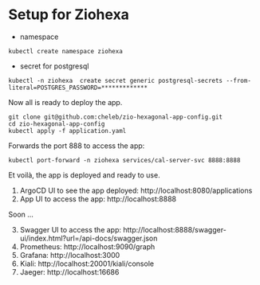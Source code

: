 
# Setup for Ziohexa

* namespace

```shell
kubectl create namespace ziohexa
```
* secret for postgresql

```shell
kubectl -n ziohexa  create secret generic postgresql-secrets --from-literal=POSTGRES_PASSWORD=*************
```


Now all is ready to deploy the app.

```shell
git clone git@github.com:cheleb/zio-hexagonal-app-config.git
cd zio-hexagonal-app-config
kubectl apply -f application.yaml
```

Forwards the port 888 to access the app:

```shell
kubectl port-forward -n ziohexa services/cal-server-svc 8888:8888
```


Et voilà, the app is deployed and ready to use.


1. ArgoCD UI to see the app deployed: http://localhost:8080/applications
2. App UI to access the app: http://localhost:8888

Soon ...

3. Swagger UI to access the app: http://localhost:8888/swagger-ui/index.html?url=/api-docs/swagger.json
4. Prometheus: http://localhost:9090/graph
5. Grafana: http://localhost:3000
6. Kiali: http://localhost:20001/kiali/console
7. Jaeger: http://localhost:16686